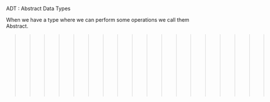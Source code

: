 ADT : Abstract Data Types

When we have a type where we can perform some operations we call them Abstract.
>>>>>>>>>>>>>>>>>>>Hello Adesh
